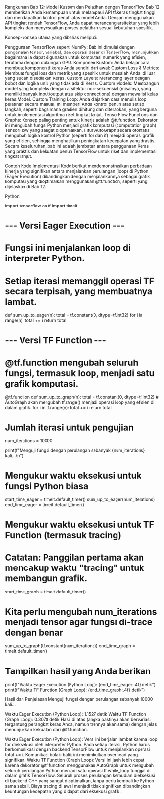 Rangkuman Bab 12: Model Kustom dan Pelatihan dengan TensorFlow
Bab 12 memberikan Anda kemampuan untuk melampaui API tf.keras tingkat tinggi dan mendapatkan kontrol penuh atas model Anda. Dengan menggunakan API tingkat rendah TensorFlow, Anda dapat merancang arsitektur yang lebih kompleks dan menyesuaikan proses pelatihan sesuai kebutuhan spesifik.

Konsep-konsep utama yang dibahas meliputi:

Penggunaan TensorFlow seperti NumPy: Bab ini dimulai dengan pengenalan tensor, variabel, dan operasi dasar di TensorFlow, menunjukkan bagaimana ia dapat digunakan untuk komputasi numerik yang efisien, terutama dengan dukungan GPU.
Komponen Kustom: Anda belajar cara membuat komponen tf.keras Anda sendiri dari awal:
Custom Loss & Metrics: Membuat fungsi loss dan metrik yang spesifik untuk masalah Anda, di luar yang sudah disediakan Keras.
Custom Layers: Merancang layer dengan bobot dan logika unik yang tidak ada di Keras.
Custom Models: Membangun model yang kompleks dengan arsitektur non-sekuensial (misalnya, yang memiliki banyak input/output atau skip connections) dengan mewarisi kelas keras.Model.
Custom Training Loop: Anda diajarkan cara menulis loop pelatihan secara manual. Ini memberi Anda kontrol penuh atas setiap langkah, seperti bagaimana gradien dihitung dan diterapkan, yang berguna untuk implementasi algoritma riset tingkat lanjut.
TensorFlow Functions dan Graphs: Konsep paling penting untuk kinerja adalah @tf.function. Dekorator ini mengubah fungsi Python menjadi grafik komputasi (computation graph) TensorFlow yang sangat dioptimalkan. Fitur AutoGraph secara otomatis mengubah logika kontrol Python (seperti for dan if) menjadi operasi grafik yang efisien, sehingga menghasilkan peningkatan kecepatan yang drastis.
Secara keseluruhan, bab ini adalah jembatan antara penggunaan Keras yang praktis dan kekuatan penuh TensorFlow untuk riset dan implementasi tingkat lanjut.

Contoh Kode Implementasi
Kode berikut mendemonstrasikan perbedaan kinerja yang signifikan antara menjalankan perulangan (loop) di Python (Eager Execution) dibandingkan dengan menjalankannya sebagai grafik komputasi yang dioptimalkan menggunakan @tf.function, seperti yang dijelaskan di Bab 12.

Python

import tensorflow as tf
import timeit

# --- Versi Eager Execution ---
# Fungsi ini menjalankan loop di interpreter Python.
# Setiap iterasi memanggil operasi TF secara terpisah, yang membuatnya lambat.
def sum_up_to_eager(n):
    total = tf.constant(0, dtype=tf.int32)
    for i in range(n):
        total += i
    return total

# --- Versi TF Function ---
# @tf.function mengubah seluruh fungsi, termasuk loop, menjadi satu grafik komputasi.
@tf.function
def sum_up_to_graph(n):
    total = tf.constant(0, dtype=tf.int32)
    # AutoGraph akan mengubah tf.range() menjadi operasi loop yang efisien di dalam grafik.
    for i in tf.range(n):
        total += i
    return total

# Jumlah iterasi untuk pengujian
num_iterations = 10000

print(f"Menguji fungsi dengan perulangan sebanyak {num_iterations} kali...\n")

# Mengukur waktu eksekusi untuk fungsi Python biasa
start_time_eager = timeit.default_timer()
sum_up_to_eager(num_iterations)
end_time_eager = timeit.default_timer()

# Mengukur waktu eksekusi untuk TF Function (termasuk tracing)
# Catatan: Panggilan pertama akan mencakup waktu "tracing" untuk membangun grafik.
start_time_graph = timeit.default_timer()
# Kita perlu mengubah num_iterations menjadi tensor agar fungsi di-trace dengan benar
sum_up_to_graph(tf.constant(num_iterations))
end_time_graph = timeit.default_timer()

# Tampilkan hasil yang Anda berikan
print(f"Waktu Eager Execution (Python Loop): {end_time_eager:.4f} detik")
print(f"Waktu TF Function (Graph Loop): {end_time_graph:.4f} detik")

Hasil dan Penjelasan
Menguji fungsi dengan perulangan sebanyak 10000 kali...

Waktu Eager Execution (Python Loop): 1.1527 detik
Waktu TF Function (Graph Loop): 0.3078 detik
Hasil di atas (angka pastinya akan bervariasi tergantung perangkat keras Anda, namun trennya akan sama) dengan jelas menunjukkan kekuatan dari @tf.function.

Waktu Eager Execution (Python Loop): Versi ini berjalan lambat karena loop for dieksekusi oleh interpreter Python. Pada setiap iterasi, Python harus berkomunikasi dengan backend TensorFlow untuk menjalankan operasi total += i. Komunikasi bolak-balik ini menimbulkan overhead yang signifikan.
Waktu TF Function (Graph Loop): Versi ini jauh lebih cepat karena dekorator @tf.function menggunakan AutoGraph untuk mengubah seluruh perulangan Python menjadi satu operasi tf.while_loop tunggal di dalam grafik TensorFlow. Seluruh proses perulangan kemudian dieksekusi di backend C++ yang sangat dioptimalkan, tanpa perlu kembali ke Python sama sekali. Biaya tracing di awal menjadi tidak signifikan dibandingkan keuntungan kecepatan yang didapat dari eksekusi grafik.
